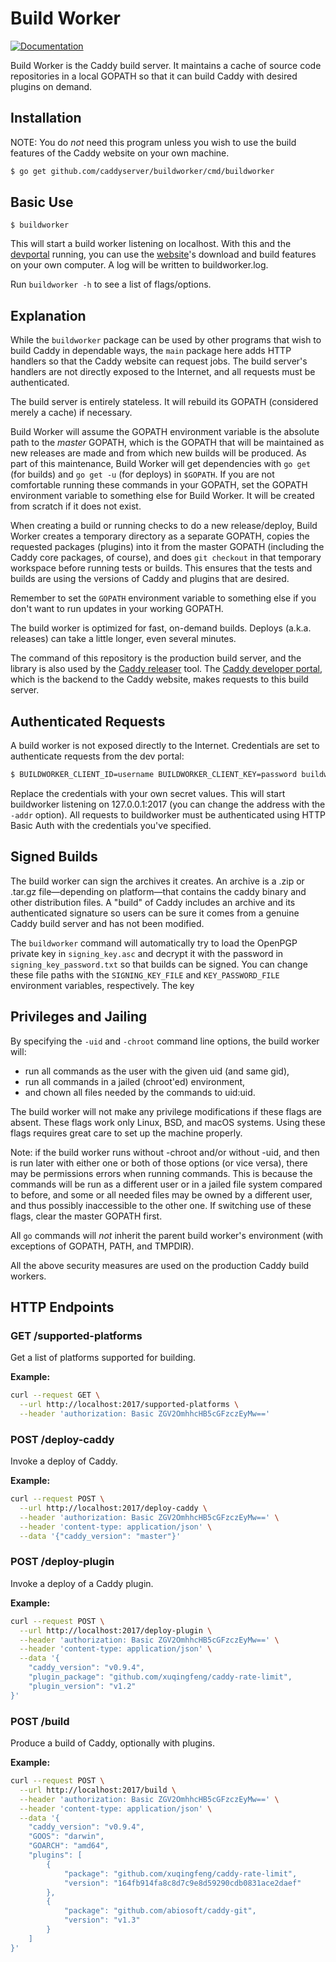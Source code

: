 Build Worker
============

[![Documentation](https://img.shields.io/badge/godoc-reference-blue.svg?style=flat-square)](https://godoc.org/github.com/caddyserver/buildworker)

Build Worker is the Caddy build server. It maintains a cache of source code repositories in a local GOPATH so that it can build Caddy with desired plugins on demand.

## Installation

NOTE: You do _not_ need this program unless you wish to use the build features of the Caddy website on your own machine.

```bash
$ go get github.com/caddyserver/buildworker/cmd/buildworker
```


## Basic Use

```
$ buildworker
```

This will start a build worker listening on localhost. With this and the [devportal](https://github.com/caddyserver/devportal) running, you can use the [website](https://github.com/caddyserver/website)'s download and build features on your own computer. A log will be written to buildworker.log.

Run `buildworker -h` to see a list of flags/options.

## Explanation

While the `buildworker` package can be used by other programs that wish to build Caddy in dependable ways, the `main` package here adds HTTP handlers so that the Caddy website can request jobs. The build server's handlers are not directly exposed to the Internet, and all requests must be authenticated.

The build server is entirely stateless. It will rebuild its GOPATH (considered merely a cache) if necessary.

Build Worker will assume the GOPATH environment variable is the absolute path to the _master_ GOPATH, which is the GOPATH that will be maintained as new releases are made and from which new builds will be produced. As part of this maintenance, Build Worker will get dependencies with `go get` (for builds) and `go get -u` (for deploys) in `$GOPATH`. If you are not comfortable running these commands in your GOPATH, set the GOPATH environment variable to something else for Build Worker. It will be created from scratch if it does not exist.

When creating a build or running checks to do a new release/deploy, Build Worker creates a temporary directory as a separate GOPATH, copies the requested packages (plugins) into it from the master GOPATH (including the Caddy core packages, of course), and does `git checkout` in that temporary workspace before running tests or builds. This ensures that the tests and builds are using the versions of Caddy and plugins that are desired.

Remember to set the `GOPATH` environment variable to something else if you don't want to run updates in your working GOPATH.

The build worker is optimized for fast, on-demand builds. Deploys (a.k.a. releases) can take a little longer, even several minutes.

The command of this repository is the production build server, and the library is also used by the [Caddy releaser](https://github.com/caddyserver/releaser) tool. The [Caddy developer portal](https://github.com/caddyserver/devportal), which is the backend to the Caddy website, makes requests to this build server.

## Authenticated Requests

A build worker is not exposed directly to the Internet. Credentials are set to authenticate requests from the dev portal:

```bash
$ BUILDWORKER_CLIENT_ID=username BUILDWORKER_CLIENT_KEY=password buildworker
```

Replace the credentials with your own secret values. This will start buildworker listening on 127.0.0.1:2017 (you can change the address with the `-addr` option). All requests to buildworker must be authenticated using HTTP Basic Auth with the credentials you've specified.

## Signed Builds

The build worker can sign the archives it creates. An archive is a .zip or .tar.gz file&mdash;depending on platform&mdash;that contains the caddy binary and other distribution files. A "build" of Caddy includes an archive and its authenticated signature so users can be sure it comes from a genuine Caddy build server and has not been modified.

The `buildworker` command will automatically try to load the OpenPGP private key in `signing_key.asc` and decrypt it with the password in `signing_key_password.txt` so that builds can be signed. You can change these file paths with the `SIGNING_KEY_FILE` and `KEY_PASSWORD_FILE` environment variables, respectively. The key 

## Privileges and Jailing

By specifying the `-uid` and `-chroot` command line options, the build worker will:

- run all commands as the user with the given uid (and same gid),
- run all commands in a jailed (chroot'ed) environment,
- and chown all files needed by the commands to uid:uid.

The build worker will not make any privilege modifications if these flags are absent. These flags work only Linux, BSD, and macOS systems. Using these flags requires great care to set up the machine properly.

Note: if the build worker runs without -chroot and/or without -uid, and then is run later with either one or both of those options (or vice versa), there may be permissions errors when running commands. This is because the commands will be run as a different user or in a jailed file system compared to before, and some or all needed files may be owned by a different user, and thus possibly inaccessible to the other one. If switching use of these flags, clear the master GOPATH first.

All `go` commands will _not_ inherit the parent build worker's environment (with exceptions of GOPATH, PATH, and TMPDIR).

All the above security measures are used on the production Caddy build workers.

## HTTP Endpoints

### GET /supported-platforms

Get a list of platforms supported for building.

**Example:**

```bash
curl --request GET \
  --url http://localhost:2017/supported-platforms \
  --header 'authorization: Basic ZGV2OmhhcHB5cGFzczEyMw=='
```

### POST /deploy-caddy

Invoke a deploy of Caddy.

**Example:**

```bash
curl --request POST \
  --url http://localhost:2017/deploy-caddy \
  --header 'authorization: Basic ZGV2OmhhcHB5cGFzczEyMw==' \
  --header 'content-type: application/json' \
  --data '{"caddy_version": "master"}'
```

### POST /deploy-plugin

Invoke a deploy of a Caddy plugin.

**Example:**

```bash
curl --request POST \
  --url http://localhost:2017/deploy-plugin \
  --header 'authorization: Basic ZGV2OmhhcHB5cGFzczEyMw==' \
  --header 'content-type: application/json' \
  --data '{
	"caddy_version": "v0.9.4",
	"plugin_package": "github.com/xuqingfeng/caddy-rate-limit",
	"plugin_version": "v1.2"
}'
```


### POST /build

Produce a build of Caddy, optionally with plugins.

**Example:**

```bash
curl --request POST \
  --url http://localhost:2017/build \
  --header 'authorization: Basic ZGV2OmhhcHB5cGFzczEyMw==' \
  --header 'content-type: application/json' \
  --data '{
	"caddy_version": "v0.9.4",
	"GOOS": "darwin",
	"GOARCH": "amd64",
	"plugins": [
		{
			"package": "github.com/xuqingfeng/caddy-rate-limit",
			"version": "164fb914fa8c8d7c9e8d59290cdb0831ace2daef"
		},
		{
			"package": "github.com/abiosoft/caddy-git",
			"version": "v1.3"
		}
	]
}'
```
